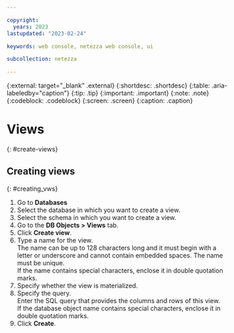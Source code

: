 ```yaml
---

copyright:
  years: 2023
lastupdated: "2023-02-24"

keywords: web console, netezza web console, ui

subcollection: netezza

---
```


{:external: target="_blank" .external}
{:shortdesc: .shortdesc}
{:table: .aria-labeledby="caption"}
{:tip: .tip}
{:important: .important}
{:note: .note}
{:codeblock: .codeblock}
{:screen: .screen}
{:caption: .caption}

# Views
{: #create-views}

## Creating views
{: #creating_vws}

1. Go to **Databases**
1. Select the database in which you want to create a view.
1. Select the schema in which you want to create a view.
1. Go to the **DB Objects > Views** tab.
1. Click **Create view**.
1. Type a name for the view.  
   The name can be up to 128 characters long and it must begin with a letter or underscore and cannot contain embedded spaces. The name must be unique.  
   If the name contains special characters, enclose it in double quotation marks.  
1. Specify whether the view is materialized.
1. Specify the query.  
   Enter the SQL query that provides the columns and rows of this view.  
   If the database object name contains special characters, enclose it in double quotation marks.
1. Click **Create**.
